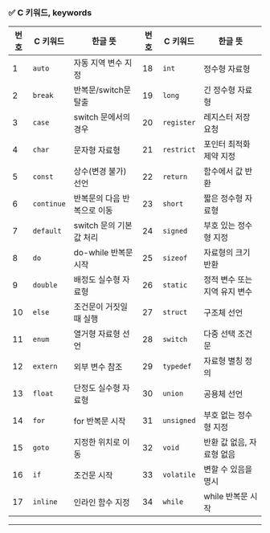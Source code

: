 ### ✅ C 키워드, keywords

| 번호 | C 키워드   | 한글 뜻                      | 번호 | C 키워드   | 한글 뜻                      |
|------|------------|-------------------------------|------|------------|-------------------------------|
| 1    | `auto`     | 자동 지역 변수 지정           | 18   | `int`      | 정수형 자료형                 |
| 2    | `break`    | 반복문/switch문 탈출          | 19   | `long`     | 긴 정수형 자료형              |
| 3    | `case`     | switch 문에서의 경우          | 20   | `register` | 레지스터 저장 요청            |
| 4    | `char`     | 문자형 자료형                 | 21   | `restrict` | 포인터 최적화 제약 지정       |
| 5    | `const`    | 상수(변경 불가) 선언          | 22   | `return`   | 함수에서 값 반환              |
| 6    | `continue` | 반복문의 다음 반복으로 이동   | 23   | `short`    | 짧은 정수형 자료형            |
| 7    | `default`  | switch 문의 기본값 처리       | 24   | `signed`   | 부호 있는 정수형 지정         |
| 8    | `do`       | do-while 반복문 시작          | 25   | `sizeof`   | 자료형의 크기 반환            |
| 9    | `double`   | 배정도 실수형 자료형          | 26   | `static`   | 정적 변수 또는 지역 유지 변수 |
| 10   | `else`     | 조건문이 거짓일 때 실행       | 27   | `struct`   | 구조체 선언                   |
| 11   | `enum`     | 열거형 자료형 선언            | 28   | `switch`   | 다중 선택 조건문              |
| 12   | `extern`   | 외부 변수 참조                | 29   | `typedef`  | 자료형 별칭 정의              |
| 13   | `float`    | 단정도 실수형 자료형          | 30   | `union`    | 공용체 선언                   |
| 14   | `for`      | for 반복문 시작               | 31   | `unsigned` | 부호 없는 정수형 지정         |
| 15   | `goto`     | 지정한 위치로 이동            | 32   | `void`     | 반환 값 없음, 자료형 없음     |
| 16   | `if`       | 조건문 시작                   | 33   | `volatile` | 변할 수 있음을 명시           |
| 17   | `inline`   | 인라인 함수 지정              | 34   | `while`    | while 반복문 시작             |

---
